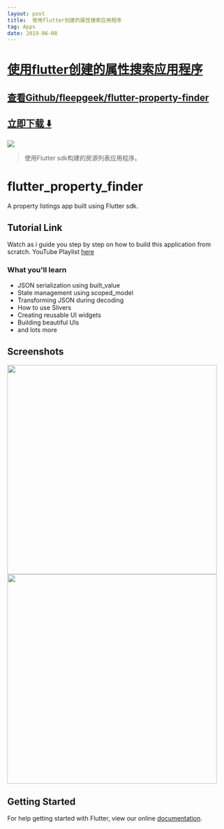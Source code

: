```yaml
---
layout: post
title:  使用flutter创建的属性搜索应用程序
tag: Apps
date: 2019-06-08
---
```


# [使用flutter创建的属性搜索应用程序 ](http://github.com/fleepgeek/flutter-property-finder) 



## [查看Github/fleepgeek/flutter-property-finder](http://github.com/fleepgeek/flutter-property-finder)
## [立即下载 ️⬇️ ](https://codeload.github.com/fleepgeek/flutter-property-finder/zip/master) 


 
![](https://flutterawesome.com/content/images/2018/11/flutter-property-finder.jpg)
 
>
> 使用Flutter sdk构建的房源列表应用程序。
>

 
# flutter_property_finder

A property listings app built using Flutter sdk. 

## Tutorial Link
Watch as i guide you step by step on how to build this application from scratch. 
YouTube Playlist [here](https://www.youtube.com/watch?v=DLbD9XPnUQc&list=PLkf3n4moMnEC8QwziPjTW1tOa3SIqBk6B)

### What you'll learn
- JSON serialization using built_value
- State management using scoped_model
- Transforming JSON during decoding
- How to use Slivers
- Creating reusable UI widgets
- Building beautiful UIs
- and lots more

## Screenshots

<img height="480px" src="screenshots/1.png"/> <img height="480px" src="screenshots/2.png"/>

## Getting Started

For help getting started with Flutter, view our online
[documentation](https://flutter.io/).

